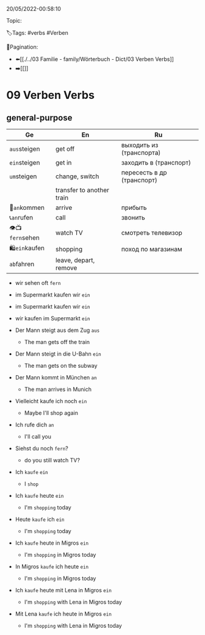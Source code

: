 20/05/2022-00:58:10

Topic:

🏷️Tags: #verbs #Verben

🧭Pagination:
- ⬅️[[./../03 Familie - family/Wörterbuch - Dict/03 Verben Verbs]]
- ➡️[[]]

# 09 Verben Verbs

## general-purpose

| Ge              | En                        | Ru                         |
|-----------------|---------------------------|----------------------------|
| `aus`steigen    | get off                   | выходить из (транспорта)   |
| `ein`steigen    | get in                    | заходить в (транспорт)     |
| `um`steigen     | change, switch            | пересесть в др (транспорт) |
|                 | transfer to another train |                            |
| 🛬`an`kommen    | arrive                    | прибыть                    |
| 📞`an`rufen     | call                      | звонить                    |
| 👁📺`fern`sehen | watch TV                  | смотреть телевизор         |
| 🛍`ein`kaufen   | shopping                  | поход по магазинам         |
| `ab`fahren      | leave, depart, remove     |                            |



- wir sehen oft `fern`
- im Supermarkt kaufen wir `ein`

- im Supermarkt kaufen wir `ein`
- wir kaufen im Supermarkt `ein`

- Der Mann steigt aus dem Zug `aus`
  - The man gets off the train
- Der Mann steigt in die U-Bahn `ein`
  - The man gets on the subway
- Der Mann kommt in München `an`
  - The man arrives in Munich
- Vielleicht kaufe ich noch `ein`
  - Maybe I'll shop again
- Ich rufe dich `an`
  - I'll call you
- Siehst du noch `fern`?
  - do you still watch TV?

- Ich `kaufe` `ein`
  - I `shop`
- Ich `kaufe` heute `ein`
  - I'm `shopping` today
- Heute `kaufe` ich `ein`
  - I'm `shopping` today
- Ich `kaufe` heute in Migros `ein`
  - I'm `shopping` in Migros today
- In Migros `kaufe` ich heute `ein`
  - I'm `shopping` in Migros today
- Ich `kaufe` heute mit Lena in Migros `ein`
  - I'm `shopping` with Lena in Migros today
- Mit Lena `kaufe` ich heute in Migros `ein`
  - I'm `shopping` with Lena in Migros today